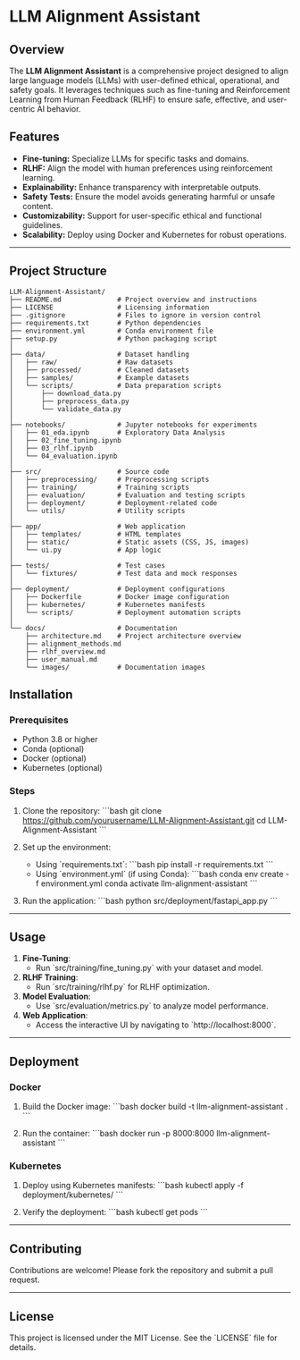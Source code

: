 # LLM Alignment Assistant

## Overview

The **LLM Alignment Assistant** is a comprehensive project designed to align large language models (LLMs) with user-defined ethical, operational, and safety goals. It leverages techniques such as fine-tuning and Reinforcement Learning from Human Feedback (RLHF) to ensure safe, effective, and user-centric AI behavior.

## Features

- **Fine-tuning:** Specialize LLMs for specific tasks and domains.
- **RLHF:** Align the model with human preferences using reinforcement learning.
- **Explainability:** Enhance transparency with interpretable outputs.
- **Safety Tests:** Ensure the model avoids generating harmful or unsafe content.
- **Customizability:** Support for user-specific ethical and functional guidelines.
- **Scalability:** Deploy using Docker and Kubernetes for robust operations.

---
## Project Structure

```plaintext
LLM-Alignment-Assistant/
├── README.md              # Project overview and instructions
├── LICENSE                # Licensing information
├── .gitignore             # Files to ignore in version control
├── requirements.txt       # Python dependencies
├── environment.yml        # Conda environment file
├── setup.py               # Python packaging script
│
├── data/                  # Dataset handling
│   ├── raw/               # Raw datasets
│   ├── processed/         # Cleaned datasets
│   ├── samples/           # Example datasets
│   └── scripts/           # Data preparation scripts
│       ├── download_data.py
│       ├── preprocess_data.py
│       └── validate_data.py
│
├── notebooks/             # Jupyter notebooks for experiments
│   ├── 01_eda.ipynb       # Exploratory Data Analysis
│   ├── 02_fine_tuning.ipynb
│   ├── 03_rlhf.ipynb
│   └── 04_evaluation.ipynb
│
├── src/                   # Source code
│   ├── preprocessing/     # Preprocessing scripts
│   ├── training/          # Training scripts
│   ├── evaluation/        # Evaluation and testing scripts
│   ├── deployment/        # Deployment-related code
│   └── utils/             # Utility scripts
│
├── app/                   # Web application
│   ├── templates/         # HTML templates
│   ├── static/            # Static assets (CSS, JS, images)
│   └── ui.py              # App logic
│
├── tests/                 # Test cases
│   └── fixtures/          # Test data and mock responses
│
├── deployment/            # Deployment configurations
│   ├── Dockerfile         # Docker image configuration
│   ├── kubernetes/        # Kubernetes manifests
│   └── scripts/           # Deployment automation scripts
│
└── docs/                  # Documentation
    ├── architecture.md    # Project architecture overview
    ├── alignment_methods.md
    ├── rlhf_overview.md
    ├── user_manual.md
    └── images/            # Documentation images
```

## Installation

### Prerequisites

- Python 3.8 or higher
- Conda (optional)
- Docker (optional)
- Kubernetes (optional)

### Steps

1. Clone the repository:
   \`\`\`bash
   git clone https://github.com/yourusername/LLM-Alignment-Assistant.git
   cd LLM-Alignment-Assistant
   \`\`\`

2. Set up the environment:
   - Using \`requirements.txt\`:
     \`\`\`bash
     pip install -r requirements.txt
     \`\`\`
   - Using \`environment.yml\` (if using Conda):
     \`\`\`bash
     conda env create -f environment.yml
     conda activate llm-alignment-assistant
     \`\`\`

3. Run the application:
   \`\`\`bash
   python src/deployment/fastapi_app.py
   \`\`\`


---

## Usage

1. **Fine-Tuning**:
   - Run \`src/training/fine_tuning.py\` with your dataset and model.
2. **RLHF Training**:
   - Run \`src/training/rlhf.py\` for RLHF optimization.
3. **Model Evaluation**:
   - Use \`src/evaluation/metrics.py\` to analyze model performance.
4. **Web Application**:
   - Access the interactive UI by navigating to \`http://localhost:8000\`.

---

## Deployment

### Docker

1. Build the Docker image:
   \`\`\`bash
   docker build -t llm-alignment-assistant .
   \`\`\`

2. Run the container:
   \`\`\`bash
   docker run -p 8000:8000 llm-alignment-assistant
   \`\`\`

### Kubernetes

1. Deploy using Kubernetes manifests:
   \`\`\`bash
   kubectl apply -f deployment/kubernetes/
   \`\`\`

2. Verify the deployment:
   \`\`\`bash
   kubectl get pods
   \`\`\`

---

## Contributing

Contributions are welcome! Please fork the repository and submit a pull request.

---

## License

This project is licensed under the MIT License. See the \`LICENSE\` file for details.